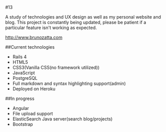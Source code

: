 #13

A study of technologies and UX design as well as my personal website and blog. This project is constantly being updated, please be patient if a particular feature isn't working as expected.

http://www.brunozatta.com

##Current technologies

* Rails 4
* HTML5
* CSS3(Vanilla CSS(no framework utilized))
* JavaScript
* PostgreSQL
* Full markdown and syntax highlighting support(admin)
* Deployed on Heroku

##In progress

* Angular
* File upload support
* ElasticSearch Java server(search blog/projects)
* Bootstrap
